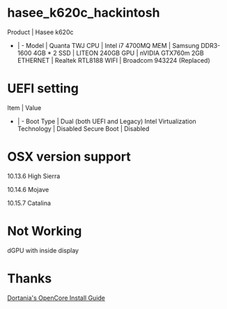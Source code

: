 # hasee_k620c_hackintosh

Product | Hasee k620c
- | -
Model | Quanta TWJ
CPU | Intel i7 4700MQ
MEM | Samsung DDR3-1600 4GB * 2
SSD | LITEON 240GB
GPU | nVIDIA GTX760m 2GB
ETHERNET | Realtek RTL8188
WIFI | Broadcom 943224 (Replaced)

# UEFI setting
Item | Value
- | -
Boot Type | Dual (both UEFI and Legacy)
Intel Virtualization Technology | Disabled
Secure Boot | Disabled


# OSX version support
10.13.6 High Sierra

10.14.6 Mojave 

10.15.7 Catalina

# Not Working
dGPU with inside display

# Thanks
[Dortania's OpenCore Install Guide](https://dortania.github.io/OpenCore-Install-Guide/)
